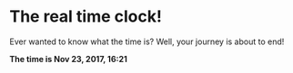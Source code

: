 # The real time clock!

Ever wanted to know what the time is? Well, your journey is about to end!

**The time is Nov 23, 2017, 16:21**
